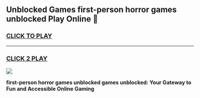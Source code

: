 
## Unblocked Games first-person horror games unblocked Play Online 👋
<h3>
<a href="https://news.freeplayer.one?title=first-person_horror_games_unblocked&ref=17F">CLICK TO PLAY</a></h3>
<hr>

<h3>
<a href="https://news.freeplayer.one?title=first-person_horror_games_unblocked&ref=17F">CLICK 2 PLAY</a>
  
</h3>

<a href="https://news.freeplayer.one?title=first-person_horror_games_unblocked&ref=17F/"><img src="https://clearcache.store/games.png"></a>


**first-person horror games unblocked games unblocked: Your Gateway to Fun and Accessible Online Gaming**

